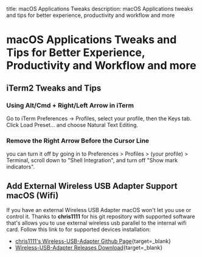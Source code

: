 title: macOS Applications Tweaks
description: macOS Applications tweaks and tips for better experience, productivity and workflow and more

# macOS Applications Tweaks and Tips for Better Experience, Productivity and Workflow and more

## iTerm2 Tweaks and Tips

### Using Alt/Cmd + Right/Left Arrow in iTerm

Go to iTerm Preferences → Profiles, select your profile, then the Keys tab. Click Load Preset... and choose Natural Text Editing.

### Remove the Right Arrow Before the Cursor Line

you can turn it off by going in to Preferences > Profiles > (your profile) > Terminal, scroll down to "Shell Integration", and turn off "Show mark indicators".

## Add External Wireless USB Adapter Support macOS (Wifi)

If you have an external Wireless USB Adapter macOS won't let you use or control it.
Thanks to __chris1111__ for his git repository with supported software that's allows you to use external wireless usb parallel to the internal wifi card. Follow this link to for supported devices installation:

* [chris1111's Wireless-USB-Adapter Github Page](https://github.com/chris1111/Wireless-USB-Adapter){target=_blank}
* [Wireless-USB-Adapter Releases Download](https://github.com/chris1111/Wireless-USB-Adapter/releases){target=_blank}

